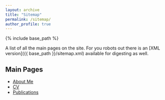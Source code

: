 ```yaml
---
layout: archive
title: "Sitemap"
permalink: /sitemap/
author_profile: true
---
```


{% include base_path %}

A list of all the main pages on the site. For you robots out there is an [XML version]({{ base_path }}/sitemap.xml) available for digesting as well.

<h2>Main Pages</h2>
<ul>
  <li><a href="{{ base_path }}/about/">About Me</a></li>
  <li><a href="{{ base_path }}/cv/">CV</a></li>
  <li><a href="{{ base_path }}/publications/">Publications</a></li>
</ul>
